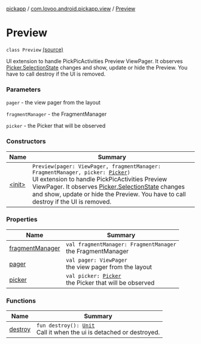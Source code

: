 [pickapp](../../index.md) / [com.lovoo.android.pickapp.view](../index.md) / [Preview](./index.md)

# Preview

`class Preview` [(source)](https://github.com/lovoo/android-pickpic/blob/master/pickapp/src/main/kotlin/com/lovoo/android/pickapp/view/Preview.kt#L20)

UI extension to handle PickPicActivities Preview ViewPager.
It observes [Picker.SelectionState](../../com.lovoo.android.pickapp.model/-picker/-selection-state/index.md) changes and show, update or hide the Preview.
You have to call destroy if the UI is removed.

### Parameters

`pager` - the view pager from the layout

`fragmentManager` - the FragmentManager

`picker` - the Picker that will be observed

### Constructors

| Name | Summary |
|---|---|
| [&lt;init&gt;](-init-.md) | `Preview(pager: ViewPager, fragmentManager: FragmentManager, picker: `[`Picker`](../../com.lovoo.android.pickapp.model/-picker/index.md)`)`<br>UI extension to handle PickPicActivities Preview ViewPager. It observes [Picker.SelectionState](../../com.lovoo.android.pickapp.model/-picker/-selection-state/index.md) changes and show, update or hide the Preview. You have to call destroy if the UI is removed. |

### Properties

| Name | Summary |
|---|---|
| [fragmentManager](fragment-manager.md) | `val fragmentManager: FragmentManager`<br>the FragmentManager |
| [pager](pager.md) | `val pager: ViewPager`<br>the view pager from the layout |
| [picker](picker.md) | `val picker: `[`Picker`](../../com.lovoo.android.pickapp.model/-picker/index.md)<br>the Picker that will be observed |

### Functions

| Name | Summary |
|---|---|
| [destroy](destroy.md) | `fun destroy(): `[`Unit`](https://kotlinlang.org/api/latest/jvm/stdlib/kotlin/-unit/index.html)<br>Call it when the ui is detached or destroyed. |
